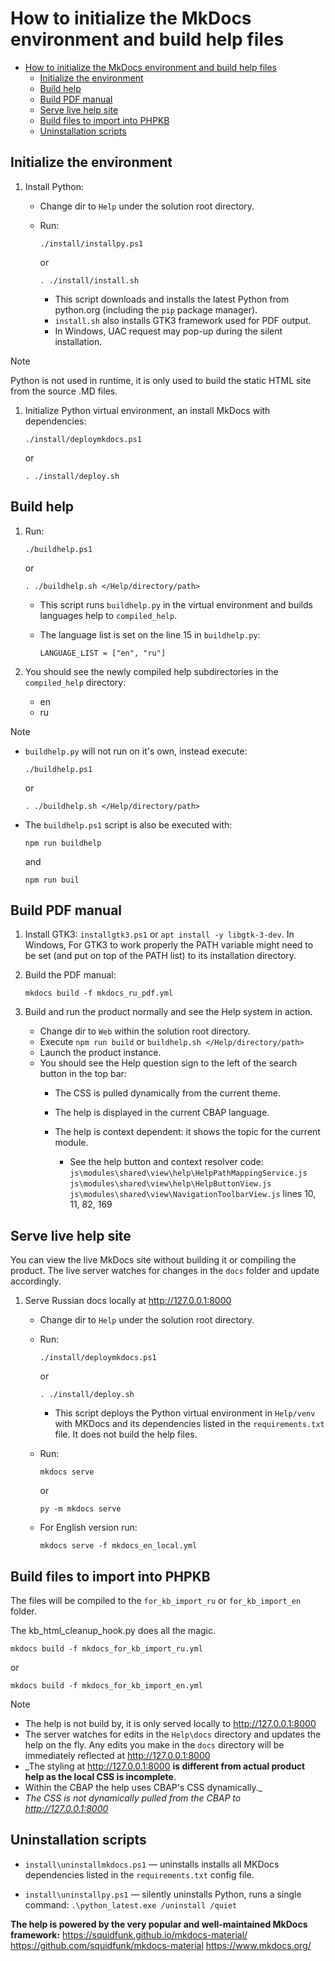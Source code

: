 # How to initialize the MkDocs environment and build help files

- [How to initialize the MkDocs environment and build help files](#how-to-initialize-the-mkdocs-environment-and-build-help-files)
  - [Initialize the environment](#initialize-the-environment)
  - [Build help](#build-help)
  - [Build PDF manual](#build-pdf-manual)
  - [Serve live help site](#serve-live-help-site)
  - [Build files to import into PHPKB](#build-files-to-import-into-phpkb)
  - [Uninstallation scripts](#uninstallation-scripts)

## Initialize the environment

1. Install Python:

   * Change dir to `Help` under the solution root directory.

   * Run:

        ``` shell
        ./install/installpy.ps1
        ```
        or
        ``` shell
        . ./install/install.sh
        ```

        * This script downloads and installs the latest Python from python.org (including the `pip` package manager).
        * `install.sh` also installs GTK3 framework used for PDF output.
        * In Windows, UAC request may pop-up during the silent installation.

> [!NOTE]
> Python is not used in runtime, it is only used to build the static HTML site from the source .MD files.

1. Initialize Python virtual environment, an install MkDocs with dependencies:

    ``` shell
    ./install/deploymkdocs.ps1
    ```

    or

    ``` shell
    . ./install/deploy.sh
    ```

## Build help

1. Run:

    ``` shell
    ./buildhelp.ps1
    ```

    or

    ``` shell
    . ./buildhelp.sh </Help/directory/path>
    ```

   * This script runs `buildhelp.py` in the virtual environment and builds languages help to `compiled_help`.

   * The language list is set on the line 15 in `buildhelp.py`:

        `LANGUAGE_LIST = ["en", "ru"]`

2. You should see the newly compiled help subdirectories in the `compiled_help` directory:
   * en
   * ru

> [!NOTE]
>    * `buildhelp.py` will not run on it's own, instead execute:
>
>        ```shell
>        ./buildhelp.ps1
>        ```
>
>        or
>
>        ``` shell
>        . ./buildhelp.sh </Help/directory/path>
>        ```
>
>    * The `buildhelp.ps1` script is also be executed with:
>        ``` shell
>        npm run buildhelp
>        ```
>        and
>        ``` shell
>        npm run buil
>        ```

## Build PDF manual

1. Install GTK3: `installgtk3.ps1` or `apt install -y libgtk-3-dev`. In Windows, For GTK3 to work properly the PATH variable might need to be set (and put on top of the PATH list) to its installation directory.
2. Build the PDF manual:

    ``` shell
    mkdocs build -f mkdocs_ru_pdf.yml
    ```

3. Build and run the product normally and see the Help system in action.

    * Change dir to `Web` within the solution root directory.
    * Execute `npm run build` or `buildhelp.sh </Help/directory/path>`
    * Launch the product instance.
    * You should see the Help question sign to the left of the search button in the top bar:
        * The CSS is pulled dynamically from the current theme.
        * The help is displayed in the current CBAP language.
        * The help is context dependent: it shows the topic for the current module.

            * See the help button and context resolver code:
            `js\modules\shared\view\help\HelpPathMappingService.js`
            `js\modules\shared\view\help\HelpButtonView.js`
            `js\modules\shared\view\NavigationToolbarView.js` lines 10, 11, 82, 169

## Serve live help site

You can view the live MkDocs site without building it or compiling the product. The live server watches for changes in the `docs` folder and update accordingly.

1. Serve Russian docs locally at <http://127.0.0.1:8000>

   * Change dir to `Help` under the solution root directory.

   * Run:
        ```
        ./install/deploymkdocs.ps1
        ```
        or
        ```
        . ./install/deploy.sh
        ```
       * This script deploys the Python virtual environment in `Help/venv` with MKDocs and its dependencies listed in the `requirements.txt` file. It does not build the help files.

   * Run:

        ``` shell
        mkdocs serve
        ```
        or  
        ``` shell
        py -m mkdocs serve
        ```

   * For English version run:

       ``` shell
       mkdocs serve -f mkdocs_en_local.yml
       ```

## Build files to import into PHPKB

The files will be compiled to the `for_kb_import_ru` or `for_kb_import_en` folder.

The kb_html_cleanup_hook.py does all the magic.

``` shell
mkdocs build -f mkdocs_for_kb_import_ru.yml
```

or

``` shell
mkdocs build -f mkdocs_for_kb_import_en.yml
```

> [!NOTE]
>
>    * The help is not build by, it is only served locally to <http://127.0.0.1:8000>
>    * The server watches for edits in the `Help\docs` directory and updates the help on the fly. Any edits you make in the `docs` directory will be immediately reflected at <http://127.0.0.1:8000>
>    * _The styling at <http://127.0.0.1:8000> **is different from actual product help as the local CSS is incomplete**.
>    * Within the CBAP the help uses CBAP's CSS dynamically._
>    * _The CSS is not dynamically pulled from the CBAP to <http://127.0.0.1:8000>_

## Uninstallation scripts

* `install\uninstallmkdocs.ps1` — uninstalls installs all MKDocs dependencies listed in the `requirements.txt` config file.

* `install\uninstallpy.ps1` — silently uninstalls Python, runs a single command: `.\python_latest.exe /uninstall /quiet`

**The help is powered by the very popular and well-maintained MkDocs framework:**
<https://squidfunk.github.io/mkdocs-material/>
<https://github.com/squidfunk/mkdocs-material>
<https://www.mkdocs.org/>
